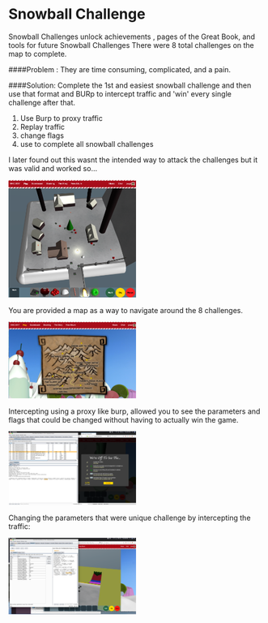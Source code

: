 # Snowball Challenge
Snowball Challenges unlock achievements , pages of the Great Book, and tools for future Snowball Challenges
There were 8 total challenges on the map to complete.

####Problem : 
They are time consuming, complicated, and a pain.

####Solution:
Complete the 1st and easiest snowball challenge and then use that format and BURp to intercept traffic and 'win' every single challenge after that.


1. Use Burp to proxy traffic
2. Replay traffic
3. change flags
4. use to complete all snowball challenges

I later found out this wasnt the intended way to attack the challenges but it was valid and worked so...

<p align="left"> 
<img src= "https://github.com/johnnymedina/Sans-HolidayHack-2017/blob/master/Images/17-SnowballChallenge.png" width="50%">
</p>


You are provided a map as a way to navigate around the 8 challenges.
<p align="left"> 
<img src= "https://github.com/johnnymedina/Sans-HolidayHack-2017/blob/master/Images/18-snowballmap.png" width="50%">
</p>

Intercepting using a proxy like burp, allowed you to see the parameters and flags that could be changed without having to actually win the game.
<p align="left"> 
<img src= "https://github.com/johnnymedina/Sans-HolidayHack-2017/blob/master/Images/19-snowball-burp.png" width="50%">
</p>

Changing the parameters that were unique challenge by intercepting the traffic:
<p align="left"> 
<img src= "https://github.com/johnnymedina/Sans-HolidayHack-2017/blob/master/Images/20-snowballburp.png" width="50%">
</p>